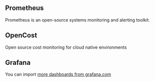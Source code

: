 ## Prometheus

Prometheus is an open-source systems monitoring and alerting toolkit.

## OpenCost

Open source cost monitoring for cloud native environments

## Grafana

You can import [more dashboards from grafana.com](https://grafana.com/grafana/dashboards/?dataSource=prometheus) 